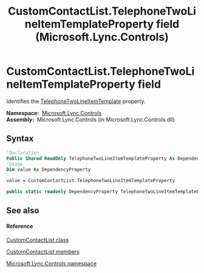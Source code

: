 ﻿---
title: CustomContactList.TelephoneTwoLineItemTemplateProperty field (Microsoft.Lync.Controls)
TOCTitle: TelephoneTwoLineItemTemplateProperty field
ms:assetid: F:Microsoft.Lync.Controls.CustomContactList.TelephoneTwoLineItemTemplateProperty_DI_3_UC_OCS14MrefLyncWPF
ms:mtpsurl: https://msdn.microsoft.com/en-us/library/microsoft.lync.controls.customcontactlist.telephonetwolineitemtemplateproperty_di_3_uc_ocs14mreflyncwpf(v=office.15)
ms:contentKeyID: 48601091
ms.date: 07/28/2014
mtps_version: v=office.15
f1_keywords:
- Microsoft.Lync.Controls.CustomContactList.TelephoneTwoLineItemTemplateProperty
dev_langs:
- CSharp
- JScript
- VB
- other
---

# CustomContactList.TelephoneTwoLineItemTemplateProperty field

Identifies the [TelephoneTwoLineItemTemplate](customcontactlist-telephonetwolineitemtemplate-property-microsoft-lync-controls_1.md) property.

**Namespace:**  [Microsoft.Lync.Controls](microsoft-lync-controls-namespace_1.md)  
**Assembly:**  Microsoft.Lync.Controls (in Microsoft.Lync.Controls.dll)

## Syntax

``` vb
'Declaration
Public Shared ReadOnly TelephoneTwoLineItemTemplateProperty As DependencyProperty
'Usage
Dim value As DependencyProperty

value = CustomContactList.TelephoneTwoLineItemTemplateProperty
```

``` csharp
public static readonly DependencyProperty TelephoneTwoLineItemTemplateProperty
```

## See also

#### Reference

[CustomContactList class](customcontactlist-class-microsoft-lync-controls_1.md)

[CustomContactList members](customcontactlist-members-microsoft-lync-controls_1.md)

[Microsoft.Lync.Controls namespace](microsoft-lync-controls-namespace_1.md)

